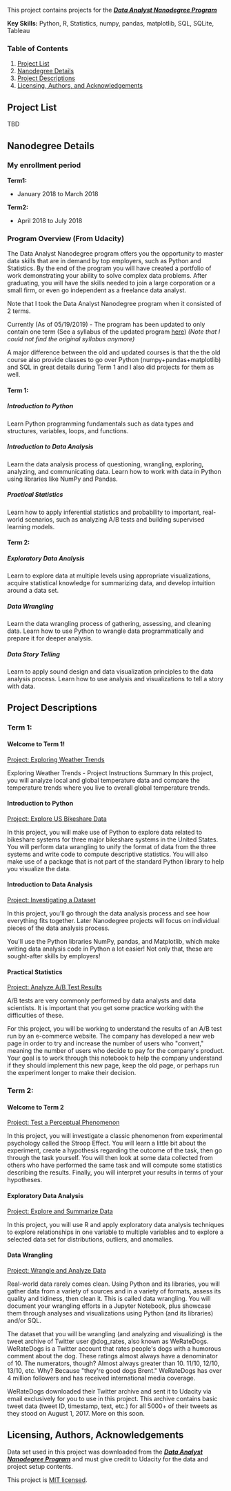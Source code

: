 This project contains projects for the ***[Data Analyst Nanodegree Program](https://www.udacity.com/course/data-analyst-nanodegree--nd002)*** 

**Key Skills:** Python, R, Statistics, numpy, pandas, matplotlib, SQL, SQLite, Tableau

### Table of Contents

1. [Project List](#projectlists)
2. [Nanodegree Details](#nddetails)
3. [Project Descriptions](#projectdescriptions)
5. [Licensing, Authors, and Acknowledgements](#licensing)

##  Project List<a name="projectlists"></a>
TBD

## Nanodegree Details<a name="nddetails"></a>

### My enrollment period

**Term1:**
* January 2018 to March 2018

**Term2:**
* April 2018 to July 2018

### Program Overview (From Udacity)

The Data Analyst Nanodegree program offers you the opportunity to master data skills that are in demand by top employers, such as Python and Statistics. By the end of the program you will have created a portfolio of work demonstrating your ability to solve complex data problems. After graduating, you will have the skills needed to join a large corporation or a small firm, or even go independent as a freelance data analyst.

Note that I took the Data Analyst Nanodegree program when it consisted of 2 terms.

Currently (As of 05/19/2019) - The program has been updated to only contain one term (See a syllabus of the updated program [here](./nd002-syllabus_2018-June_v9.pdf))
*(Note that I could not find the original syllabus anymore)*

A major difference between the old and updated courses is that the the old course
also provide classes to go over Python (numpy+pandas+matplotlib) and SQL in great details during Term 1 and I also did projects for them as well.

#### Term 1: 

##### Introduction to Python

Learn Python programming fundamentals such as data types and structures, variables, loops, and functions.

##### Introduction to Data Analysis

Learn the data analysis process of questioning, wrangling, exploring, analyzing, and communicating data. Learn how to work with data in Python using libraries like NumPy and Pandas.

##### Practical Statistics

Learn how to apply inferential statistics and probability to important, real-world scenarios, such as analyzing A/B tests and building supervised learning models.

#### Term 2: 

##### Exploratory Data Analysis

Learn to explore data at multiple levels using appropriate visualizations, acquire statistical knowledge for summarizing data, and develop intuition around a data set.

##### Data Wrangling

Learn the data wrangling process of gathering, assessing, and cleaning data. Learn how to use Python to wrangle data programmatically and prepare it for deeper analysis.

##### Data Story Telling

Learn to apply sound design and data visualization principles to the data analysis process. Learn how to use analysis and visualizations to tell a story with data.

## Project Descriptions<a name="projectdescriptions"></a>

### Term 1: 

#### Welcome to Term 1!

[Project: Exploring Weather Trends](./Project_Exploring_Weather_Trends/Project_Exploring_Weather_Trends.pdf)

Exploring Weather Trends - Project Instructions
Summary
In this project, you will analyze local and global temperature data and compare the temperature trends where you live to overall global temperature trends.

#### Introduction to Python

[Project: Explore US Bikeshare Data](./Project_Explore_US_Bikeshare_Data/Bike_Share_Analysis.ipynb)

In this project, you will make use of Python to explore data related to bikeshare systems for three major bikeshare systems in the United States. You will perform data wrangling to unify the format of data from the three systems and write code to compute descriptive statistics. You will also make use of a package that is not part of the standard Python library to help you visualize the data.

#### Introduction to Data Analysis


[Project: Investigating a Dataset](./Project_Investigate_a_Dataset/Investigate_a_Dataset.ipynb)

In this project, you'll go through the data analysis process and see how everything fits together. Later Nanodegree projects will focus on individual pieces of the data analysis process.

You'll use the Python libraries NumPy, pandas, and Matplotlib, which make writing data analysis code in Python a lot easier! Not only that, these are sought-after skills by employers!

#### Practical Statistics

[Project: Analyze A/B Test Results](./Project_Analyze_AB_Test_Results/Analyze_ab_test_results_notebook.ipynb)

A/B tests are very commonly performed by data analysts and data scientists. It is important that you get some practice working with the difficulties of these.

For this project, you will be working to understand the results of an A/B test run by an e-commerce website. The company has developed a new web page in order to try and increase the number of users who "convert," meaning the number of users who decide to pay for the company's product. Your goal is to work through this notebook to help the company understand if they should implement this new page, keep the old page, or perhaps run the experiment longer to make their decision.

### Term 2: 

#### Welcome to Term 2

[Project: Test a Perceptual Phenomenon](./Project_Test_Perceptual_Phenomenon/Test_Perceptual_Phenomenon.ipynb)

In this project, you will investigate a classic phenomenon from experimental psychology called the Stroop Effect. You will learn a little bit about the experiment, create a hypothesis regarding the outcome of the task, then go through the task yourself. You will then look at some data collected from others who have performed the same task and will compute some statistics describing the results. Finally, you will interpret your results in terms of your hypotheses.


#### Exploratory Data Analysis

[Project: Explore and Summarize Data](https://htmlpreview.github.io/?https://raw.githubusercontent.com/nongnoochr/udacity_data_analyst_nanodegree/master/Project_Explore_and_Summarize_Data/Analysis_of_ProposeLoanData.html?token=ADY55V7IMMBL2VBNACYWBOC44AY5K)

In this project, you will use R and apply exploratory data analysis techniques to explore relationships in one variable to multiple variables and to explore a selected data set for distributions, outliers, and anomalies.

#### Data Wrangling

[Project: Wrangle and Analyze Data](./Project_Wrangle_and_Analyze_Data/wrangle_act.ipynb)


Real-world data rarely comes clean. Using Python and its libraries, you will gather data from a variety of sources and in a variety of formats, assess its quality and tidiness, then clean it. This is called data wrangling. You will document your wrangling efforts in a Jupyter Notebook, plus showcase them through analyses and visualizations using Python (and its libraries) and/or SQL.

The dataset that you will be wrangling (and analyzing and visualizing) is the tweet archive of Twitter user @dog_rates, also known as WeRateDogs. WeRateDogs is a Twitter account that rates people's dogs with a humorous comment about the dog. These ratings almost always have a denominator of 10. The numerators, though? Almost always greater than 10. 11/10, 12/10, 13/10, etc. Why? Because "they're good dogs Brent." WeRateDogs has over 4 million followers and has received international media coverage.

WeRateDogs downloaded their Twitter archive and sent it to Udacity via email exclusively for you to use in this project. This archive contains basic tweet data (tweet ID, timestamp, text, etc.) for all 5000+ of their tweets as they stood on August 1, 2017. More on this soon.

## Licensing, Authors, Acknowledgements<a name="licensing"></a>

Data set used in this project was downloaded from the  ***[Data Analyst Nanodegree Program](https://www.udacity.com/course/data-analyst-nanodegree--nd002)***  and must give credit to Udacity for the data and project setup contents.

This project is [MIT licensed](./LICENSE).